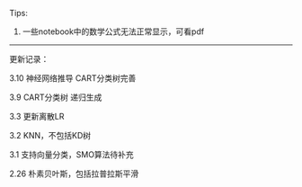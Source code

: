 Tips:

1. 一些notebook中的数学公式无法正常显示，可看pdf

--------
更新记录：

3.10 神经网络推导 CART分类树完善

3.9 CART分类树 递归生成

3.3 更新离散LR

3.2 KNN，不包括KD树

3.1 支持向量分类，SMO算法待补充

2.26 朴素贝叶斯，包括拉普拉斯平滑
